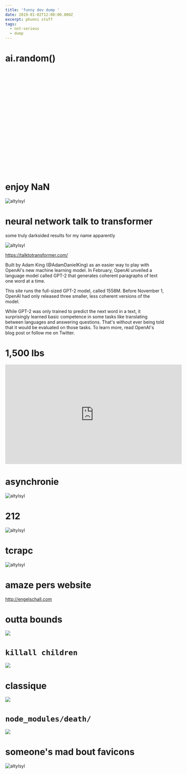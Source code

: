 ```yaml
---
title: 'funny dev dump '
date: 2019-01-02T12:00:00.000Z
excerpt: phunni stuff
tags:
  - not-serious
  - dump
---
```


# ai.random()

<iframe width="560" height="315" src="" frameborder="0" allow="accelerometer; autoplay; encrypted-media; gyroscope; picture-in-picture" allowfullscreen></iframe>

# enjoy NaN

![altylsyl](https://res.cloudinary.com/cloudimgts/image/upload/v1575157971/yexuqnej56mq0npodxol.png)

# neural network talk to transformer

some truly darksided results for my name apparently

![altylsyl](https://res.cloudinary.com/cloudimgts/image/upload/v1573195100/u5p54qgjcerfugau8knw.png)

<https://talktotransformer.com/>

Built by Adam King (@AdamDanielKing) as an easier way to play with OpenAI's new machine learning model. In February, OpenAI unveiled a language model called GPT-2 that generates coherent paragraphs of text one word at a time.

This site runs the full-sized GPT-2 model, called 1558M. Before November 1, OpenAI had only released three smaller, less coherent versions of the model.

While GPT-2 was only trained to predict the next word in a text, it surprisingly learned basic competence in some tasks like translating between languages and answering questions. That's without ever being told that it would be evaluated on those tasks. To learn more, read OpenAI's blog post or follow me on Twitter.

# 1,500 lbs

<iframe width="560" height="315" src="https://www.youtube.com/embed/45X4VP8CGtk" frameborder="0" allow="accelerometer; autoplay; encrypted-media; gyroscope; picture-in-picture" allowfullscreen></iframe>

# asynchronie

![altylsyl](https://res.cloudinary.com/cloudimgts/image/upload/v1571184552/lldwuduv4mf5vgowafaz.png)

# 212

![altylsyl](https://res.cloudinary.com/cloudimgts/image/upload/v1571184464/k4rzz0owfvvitvxoesfo.png)

# tcrapc

![altylsyl](https://res.cloudinary.com/cloudimgts/image/upload/v1571184412/ualuwf0junhdzhi7atvn.png)

# amaze pers website

<http://engelschall.com>

# outta bounds

![](https://res.cloudinary.com/cloudimgts/image/upload/v1563157173/74318C30-1513-4813-AC8E-6829F0B47222_hnhngk.jpg)

# `killall children`

![](https://res.cloudinary.com/cloudimgts/image/upload/v1562695160/eb2aw2iza2hpwmx7ay6e.jpg)

# classique

![](https://res.cloudinary.com/cloudimgts/image/upload/v1562695042/qhukgdzfozfl8pjtxvnc.jpg)

# `node_modules/death/`

![](https://res.cloudinary.com/cloudimgts/image/upload/v1562634627/ksvyapdfwaypzrvcmbv9.jpg)

# someone's mad bout favicons

![altylsyl](https://res.cloudinary.com/cloudimgts/image/upload/v1575910389/qxd6bv1vrpshqym7ygdd.png)

